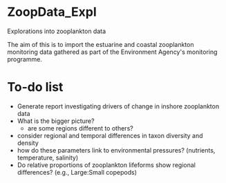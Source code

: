 # ZoopData_Expl
Explorations into zooplankton data

The aim of this is to import the estuarine and coastal zooplankton monitoring data
gathered as part of the Environment Agency's monitoring programme.

# To-do list
* Generate report investigating drivers of change in inshore zooplankton data
* What is the bigger picture?
  + are some regions different to others?
* consider regional and temporal differences in taxon diversity and density
* how do these parameters link to environmental pressures? (nutrients, temperature, salinity)
* Do relative proportions of zooplankton lifeforms show regional differences? (e.g., Large:Small copepods)